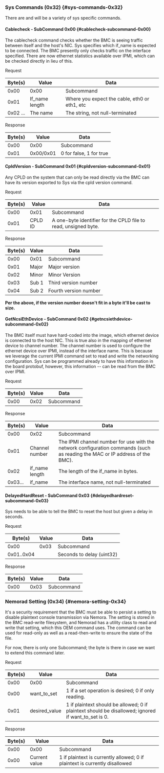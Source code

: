 ### Sys Commands (0x32) {#sys-commands-0x32}

There are and will be a variety of sys specific commands.

#### Cablecheck - SubCommand 0x00 {#cablecheck-subcommand-0x00}

The cablecheck command checks whether the BMC is seeing traffic between itself and the host's NIC.  Sys specifies which if_name is expected to be connected.  The BMC presently only checks traffic on the interface specified.  There are now ethernet statistics available over IPMI, which can be checked directly in lieu of this.

Request

|Byte(s) |Value  |Data
|--------|-------|----
|0x00|0x00|Subcommand
|0x01|If_name length|Where you expect the cable, eth0 or eth1, etc
|0x02 ... |The name|The string, not null-terminated

Response

|Byte(s) |Value  |Data
|--------|-------|----
|0x00|0x00|Subcommand
|0x01|0x00/0x01|0 for false, 1 for true

#### CpldVersion - SubCommand 0x01 {#cpldversion-subcommand-0x01}

Any CPLD on the system that can only be read directly via the BMC can have its version exported to Sys via the cpld version command.

Request

|Byte(s) |Value  |Data
|--------|-------|----
|0x00|0x01|Subcommand
|0x01|CPLD ID|A one-byte identifier for the CPLD file to read, unsigned byte.


Response

|Byte(s) |Value  |Data
|--------|-------|----
|0x00|0x01|Subcommand
|0x01|Major|Major version
|0x02|Minor|Minor Version
|0x03|Sub 1|Third version number
|0x04|Sub 2|Fourth version number


**Per the above, if the version number doesn't fit in a byte it'll be cast to size.**


#### GetNcsiEthDevice - SubCommand 0x02 {#getncsiethdevice-subcommand-0x02}

The BMC itself must have hard-coded into the image, which ethernet device is connected to the host NIC.  This is true also in the mapping of ethernet device to channel number.  The channel number is used to configure the ethernet device over IPMI, instead of the interface name.  This is because we leverage the current IPMI command set to read and write the networking configuration.  Sys can be programmed already to have this information in the board protobuf, however, this information -- can be read from the BMC over IPMI.

Request

|Byte(s) |Value  |Data
|--------|-------|----
|0x00|0x02|Subcommand


Response

|Byte(s) |Value  |Data
|--------|-------|----
|0x00|0x02|Subcommand
|0x01|Channel number|The IPMI channel number for use with the network configuration commands (such as reading the MAC or IP address of the BMC).
|0x02|if_name length|The length of the if_name in bytes.
|0x03... |if_name|The interface name, not null-terminated


#### DelayedHardReset - SubCommand 0x03 {#delayedhardreset-subcommand-0x03}

Sys needs to be able to tell the BMC to reset the host but given a delay in seconds.

Request

|Byte(s) |Value  |Data
|--------|-------|----
|0x00|0x03|Subcommand
|0x01..0x04| |Seconds to delay (uint32)



Response

|Byte(s) |Value  |Data
|--------|-------|----
|0x00|0x03|Subcommand

### Nemorad Setting (0x34) {#nemora-setting-0x34}

It's a security requirement that the BMC must be able to persist a setting to disable plaintext console transmission via Nemora.  The setting is stored in the BMC read-write filesystem, and Nemorad has a utility class to read and write that setting, which this OEM command uses.  The command can be used for read-only as well as a read-then-write to ensure the state of the file.

For now, there is only one Subcommand; the byte is there in case we want to extend this command later.


Request

|Byte(s) |Value  |Data
|--------|-------|----
|0x00|0x00|Subcommand
|0x00|want_to_set|1 if a set operation is desired; 0 if only reading.
|0x01|desired_value|1 if plaintext should be allowed; 0 if plaintext should be disallowed; ignored if want_to_set is 0.



Response

|Byte(s) |Value  |Data
|--------|-------|----
|0x00|0x00|Subcommand
|0x00|Current value|1 if plaintext is currently allowed; 0 if plaintext is currently disallowed

